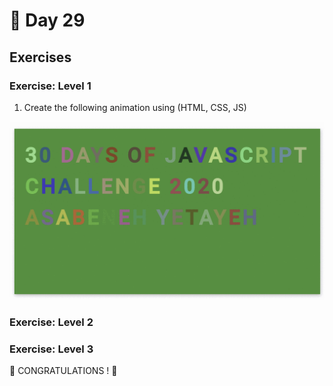 # 📙 Day 29

## Exercises

### Exercise: Level 1

1. Create the following animation using (HTML, CSS, JS)

![Slider](images/projects/dom_min_project_30DaysOfJavaScript_color_changing_day_9.1.gif)


### Exercise: Level 2

### Exercise: Level 3

🎉 CONGRATULATIONS ! 🎉